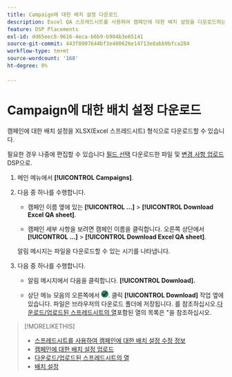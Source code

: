 ```yaml
---
title: Campaign에 대한 배치 설정 다운로드
description: Excel QA 스프레드시트를 사용하여 캠페인에 대한 배치 설정을 다운로드하는 방법을 알아봅니다.
feature: DSP Placements
exl-id: dd65eec8-9616-4eca-b6b9-b904b3e65141
source-git-commit: 443f8907644bf3e480626e14713e8abb9bfca284
workflow-type: tm+mt
source-wordcount: '168'
ht-degree: 0%

---
```


# Campaign에 대한 배치 설정 다운로드

캠페인에 대한 배치 설정을 XLSX(Excel 스프레드시트) 형식으로 다운로드할 수 있습니다.

필요한 경우 나중에 편집할 수 있습니다 [필드 선택](qa-sheet-columns.md) 다운로드한 파일 및 [변경 사항 업로드](qa-sheet-upload.md) DSP으로.

1. 메인 메뉴에서 **[!UICONTROL Campaigns]**.

1. 다음 중 하나를 수행합니다.

   * 캠페인 이름 옆에 있는 **[!UICONTROL ...]** > **[!UICONTROL Download Excel QA sheet]**.

   * 캠페인 세부 사항을 보려면 캠페인 이름을 클릭합니다. 오른쪽 상단에서 **[!UICONTROL ...]** > **[!UICONTROL Download Excel QA sheet]**.

   알림 메시지는 파일을 다운로드할 수 있는 시기를 나타냅니다.

1. 다음 중 하나를 수행합니다.

   * 알림 메시지에서 다음을 클릭합니다. **[!UICONTROL Download].**

   * 상단 메뉴 모음의 오른쪽에서 ![작업](/help/dsp/assets/downloads.png). 클릭 **[!UICONTROL Download]** 작업 옆에 있습니다.
   파일은 브라우저의 다운로드 폴더에 저장됩니다. 를 참조하십시오.[다운로드/업로드된 스프레드시트의 열](qa-sheet-columns.md)포함된 열의 목록은 &quot;을 참조하십시오.

>[!MORELIKETHIS]
>
>* [스프레드시트를 사용하여 캠페인에 대한 배치 설정 수정 정보](qa-about.md)
>* [캠페인에 대한 배치 설정 업로드](qa-sheet-upload.md)
>* [다운로드/업로드된 스프레드시트의 열](qa-sheet-columns.md)
>* [배치 설정](/help/dsp/campaign-management/placements/placement-settings.md)

